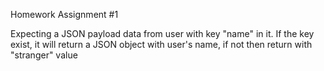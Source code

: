 Homework Assignment #1

Expecting a JSON payload data from user with key "name" in it. If the key exist, it will return a JSON object with user's name, if not then return with "stranger" value
